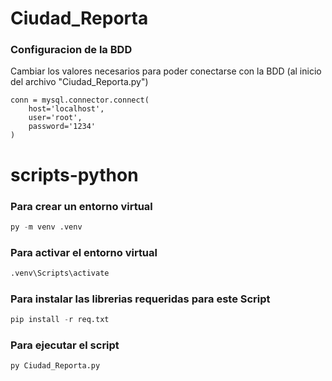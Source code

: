 # Ciudad_Reporta

### Configuracion de la BDD
Cambiar los valores necesarios para poder conectarse con la BDD (al inicio del archivo "Ciudad_Reporta.py")
```
conn = mysql.connector.connect(
    host='localhost',
    user='root',
    password='1234'
)
```


# scripts-python

### Para crear un entorno virtual
```python
py -m venv .venv
```
### Para activar el entorno virtual
```python
.venv\Scripts\activate
```
### Para instalar las librerias requeridas para este Script
```python
pip install -r req.txt
```
### Para ejecutar el script
```python
py Ciudad_Reporta.py
```
